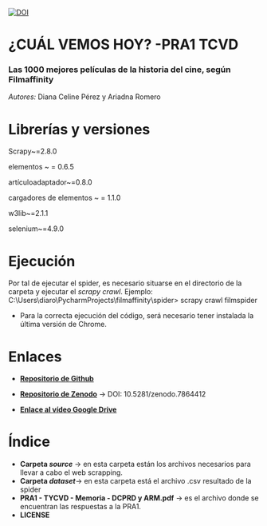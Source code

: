 [![DOI](https://zenodo.org/badge/DOI/10.5281/zenodo.7864412.svg)](https://doi.org/10.5281/zenodo.7864412)

#  ¿CUÁL VEMOS HOY? -PRA1 TCVD
###  Las 1000 mejores películas de la historia del cine, según Filmaffinity
*Autores:* Diana Celine Pérez y Ariadna Romero





#  Librerías y versiones
Scrapy~=2.8.0

elementos ~ = 0.6.5

artículoadaptador~=0.8.0

cargadores de elementos ~ = 1.1.0

w3lib~=2.1.1

selenium~=4.9.0



#  Ejecución
Por tal de ejecutar el spider, es necesario situarse en el directorio de la carpeta y ejecutar el *scrapy crawl*.
Ejemplo: C:\Users\diaro\PycharmProjects\filmaffinity\spider> scrapy crawl filmspider

* Para la correcta ejecución del código, será necesario tener instalada la última versión de Chrome.




# Enlaces 
- **[Repositorio de Github](https://github.com/aromeromontero/WebScrapping-PRA1-TCVD)**

- **[Repositorio de Zenodo](https://zenodo.org/record/7864412#.ZEgR0nZBy3A)** -> DOI: 10.5281/zenodo.7864412
                                                   
- **[Enlace al vídeo Google Drive](https://drive.google.com/file/d/165rhk6UH4k8Cvk4LtxUaya53JwsQaacW/view?usp=sharing)**





# Índice
  - **Carpeta *source*** -> en esta carpeta están los archivos necesarios para llevar a cabo el web scrapping.
  - **Carpeta *dataset***-> en esta carpeta está el archivo .csv resultado de la spider
  - **PRA1 - TYCVD - Memoria - DCPRD y ARM.pdf** -> es el archivo donde se encuentran las respuestas a la PRA1.
  - **LICENSE**

